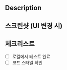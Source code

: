 ## Description

<!--이 PR에서 무엇을 변경했는지 간단히 설명 -->

## 스크린샷 (UI 변경 시)

<!-- 변경된 화면이 있다면 스크린샷 첨부 -->

## 체크리스트

- [ ] 로컬에서 테스트 완료
- [ ] 코드 스타일 확인
